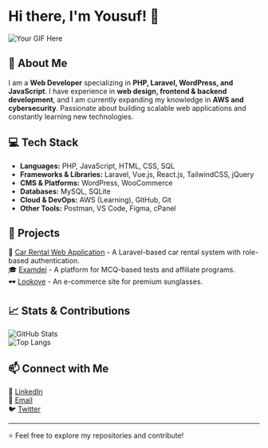 # Hi there, I'm Yousuf! 👋

![Your GIF Here]([https://media.giphy.com/media/v1.Y2lkPTc5MGI3NjExYzR6dXRjNWE0YzNsNm1mejhqdTBvdmk0ZmkzeGk4Z2o5bWloeXV5YSZlcD12MV9naWZzX3NlYXJjaCZjdD1n/bJ4TVNYNUympPgcpem/giphy.gif])

## 🚀 About Me

I am a **Web Developer** specializing in **PHP, Laravel, WordPress, and JavaScript**. I have experience in **web design, frontend & backend development**, and I am currently expanding my knowledge in **AWS and cybersecurity**. Passionate about building scalable web applications and constantly learning new technologies.

## 💻 Tech Stack

- **Languages:** PHP, JavaScript, HTML, CSS, SQL
- **Frameworks & Libraries:** Laravel, Vue.js, React.js, TailwindCSS, jQuery
- **CMS & Platforms:** WordPress, WooCommerce
- **Databases:** MySQL, SQLite
- **Cloud & DevOps:** AWS (Learning), GitHub, Git
- **Other Tools:** Postman, VS Code, Figma, cPanel

## 📌 Projects

🚗 [Car Rental Web Application]([https://github.com/yousuf-safin/Car_Rental_Final_Project]) - A Laravel-based car rental system with role-based authentication.  
🎓 [Examdei](https://examdei.com) - A platform for MCQ-based tests and affiliate programs.  
🕶️ [Lookove](https://lookove.com) - An e-commerce site for premium sunglasses.  

## 📈 Stats & Contributions

![GitHub Stats](https://github-readme-stats.vercel.app/api?username=yousuf-safin&show_icons=true&theme=radical)  
![Top Langs](https://github-readme-stats.vercel.app/api/top-langs/?username=yousuf-safin&layout=compact&theme=radical)

## 📫 Connect with Me

🔗 [LinkedIn](https://linkedin.com/in/your-profile)  
📧 [Email](mailto:yousufalisafin@gmail.com)  
🐦 [Twitter](https://twitter.com/your-handle)  

---
⭐️ Feel free to explore my repositories and contribute!
